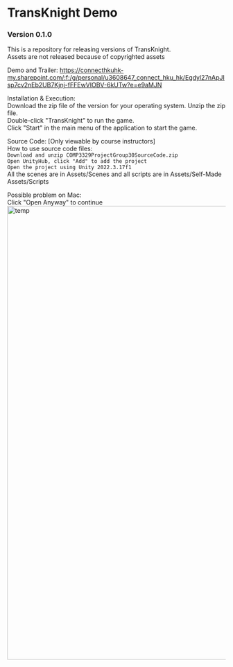 # TransKnight Demo
### Version 0.1.0

This is a repository for releasing versions of TransKnight.<br>
Assets are not released because of copyrighted assets<br>

Demo and Trailer: https://connecthkuhk-my.sharepoint.com/:f:/g/personal/u3608647_connect_hku_hk/Egdyl27nApJIsp7cv2nEb2UB7Kjnj-fFFEwVIOBV-6kUTw?e=e9aMJN
<br>

Installation & Execution:<br>
Download the zip file of the version for your operating system. Unzip the zip file. <br>
Double-click "TransKnight" to run the game.<br>
Click "Start" in the main menu of the application to start the game.<br>

Source Code: [Only viewable by course instructors]<br>
How to use source code files:<br>
    `Download and unzip COMP3329ProjectGroup30SourceCode.zip`<br>
    `Open UnityHub, click "Add" to add the project`<br>
    `Open the project using Unity 2022.3.17f1`<br>
All the scenes are in Assets/Scenes and all scripts are in Assets/Self-Made Assets/Scripts

Possible problem on Mac:<br>
Click "Open Anyway" to continue
<img width="1047" alt="temp" src="https://github.com/Aaron-AA0721/TransKnight/assets/116526310/006bada6-1845-4553-a5ed-8219addbca0e">

